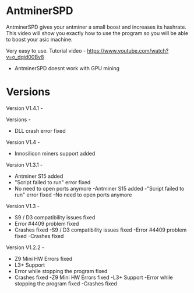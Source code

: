 # AntminerSPD
AntminerSPD gives your antminer a small boost and increases its hashrate.
This video will show you exactly how to use the program so you will be able to boost your asic machine.

Very easy to use.
Tutorial video - https://www.youtube.com/watch?v=o_dqjd00Bv8

- AntminerSPD doesnt work with GPU mining

# Versions

Version V1.4.1 -

Versions -
- DLL crash error fixed

Version V1.4 -

- Innosilicon miners support added

Version V1.3.1 -

- Antminer S15 added
- "Script failed to run" error fixed
- No need to open ports anymore
-Antminer S15 added
-"Script failed to run" error fixed
-No need to open ports anymore

Version V1.3 -

- S9 / D3 compatibility issues fixed
- Error #4409 problem fixed
- Crashes fixed
-S9 / D3 compatibility issues fixed
-Error #4409 problem fixed
-Crashes fixed

Version V1.2.2 -

- Z9 Mini HW Errors fixed
- L3+ Support 
- Error while stopping the program fixed
- Crashes fixed
-Z9 Mini HW Errors fixed
-L3+ Support
-Error while stopping the program fixed
-Crashes fixed
